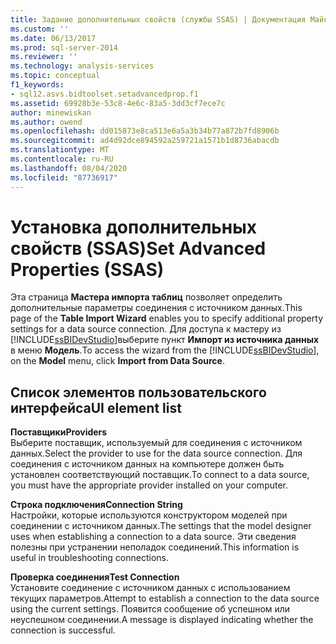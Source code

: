 ```yaml
---
title: Задание дополнительных свойств (службы SSAS) | Документация Майкрософт
ms.custom: ''
ms.date: 06/13/2017
ms.prod: sql-server-2014
ms.reviewer: ''
ms.technology: analysis-services
ms.topic: conceptual
f1_keywords:
- sql12.asvs.bidtoolset.setadvancedprop.f1
ms.assetid: 69928b3e-53c8-4e6c-83a5-3dd3cf7ece7c
author: minewiskan
ms.author: owend
ms.openlocfilehash: dd015873e8ca513e6a5a3b34b77a872b7fd8906b
ms.sourcegitcommit: ad4d92dce894592a259721a1571b1d8736abacdb
ms.translationtype: MT
ms.contentlocale: ru-RU
ms.lasthandoff: 08/04/2020
ms.locfileid: "87736917"
---
```

# <a name="set-advanced-properties-ssas"></a><span data-ttu-id="7b2d4-102">Установка дополнительных свойств (SSAS)</span><span class="sxs-lookup"><span data-stu-id="7b2d4-102">Set Advanced Properties (SSAS)</span></span>
  <span data-ttu-id="7b2d4-103">Эта страница **Мастера импорта таблиц** позволяет определить дополнительные параметры соединения с источником данных.</span><span class="sxs-lookup"><span data-stu-id="7b2d4-103">This page of the **Table Import Wizard** enables you to specify additional property settings for a data source connection.</span></span> <span data-ttu-id="7b2d4-104">Для доступа к мастеру из [!INCLUDE[ssBIDevStudio](../includes/ssbidevstudio-md.md)]выберите пункт **Импорт из источника данных** в меню **Модель**.</span><span class="sxs-lookup"><span data-stu-id="7b2d4-104">To access the wizard from the [!INCLUDE[ssBIDevStudio](../includes/ssbidevstudio-md.md)], on the **Model** menu, click **Import from Data Source**.</span></span>  
  
## <a name="ui-element-list"></a><span data-ttu-id="7b2d4-105">Список элементов пользовательского интерфейса</span><span class="sxs-lookup"><span data-stu-id="7b2d4-105">UI element list</span></span>  
 <span data-ttu-id="7b2d4-106">**Поставщики**</span><span class="sxs-lookup"><span data-stu-id="7b2d4-106">**Providers**</span></span>  
 <span data-ttu-id="7b2d4-107">Выберите поставщик, используемый для соединения с источником данных.</span><span class="sxs-lookup"><span data-stu-id="7b2d4-107">Select the provider to use for the data source connection.</span></span> <span data-ttu-id="7b2d4-108">Для соединения с источником данных на компьютере должен быть установлен соответствующий поставщик.</span><span class="sxs-lookup"><span data-stu-id="7b2d4-108">To connect to a data source, you must have the appropriate provider installed on your computer.</span></span>  
  
 <span data-ttu-id="7b2d4-109">**Строка подключения**</span><span class="sxs-lookup"><span data-stu-id="7b2d4-109">**Connection String**</span></span>  
 <span data-ttu-id="7b2d4-110">Настройки, которые используются конструктором моделей при соединении с источником данных.</span><span class="sxs-lookup"><span data-stu-id="7b2d4-110">The settings that the model designer uses when establishing a connection to a data source.</span></span> <span data-ttu-id="7b2d4-111">Эти сведения полезны при устранении неполадок соединений.</span><span class="sxs-lookup"><span data-stu-id="7b2d4-111">This information is useful in troubleshooting connections.</span></span>  
  
 <span data-ttu-id="7b2d4-112">**Проверка соединения**</span><span class="sxs-lookup"><span data-stu-id="7b2d4-112">**Test Connection**</span></span>  
 <span data-ttu-id="7b2d4-113">Установите соединение с источником данных с использованием текущих параметров.</span><span class="sxs-lookup"><span data-stu-id="7b2d4-113">Attempt to establish a connection to the data source using the current settings.</span></span> <span data-ttu-id="7b2d4-114">Появится сообщение об успешном или неуспешном соединении.</span><span class="sxs-lookup"><span data-stu-id="7b2d4-114">A message is displayed indicating whether the connection is successful.</span></span>  
  
  
